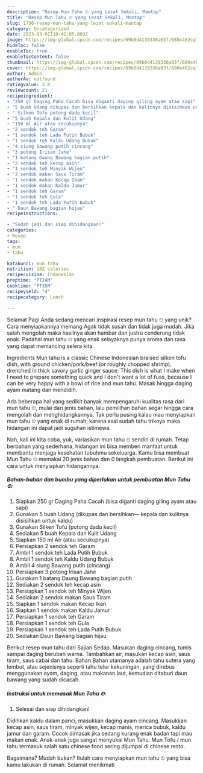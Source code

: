 ```yaml
---
description: "Resep Mun Tahu ⏲ yang Lezat Sekali, Mantap"
title: "Resep Mun Tahu ⏲ yang Lezat Sekali, Mantap"
slug: 1736-resep-mun-tahu-yang-lezat-sekali-mantap
category: Uncategorized
date: 2023-03-01T10:41:05.803Z
image: https://img-global.cpcdn.com/recipes/09b0d4139336a03f/680x482cq70/mun-tahu-foto-resep-utama.jpg
hideToc: false
enableToc: true
enableTocContent: false
thumbnail: https://img-global.cpcdn.com/recipes/09b0d4139336a03f/680x482cq70/mun-tahu-foto-resep-utama.jpg
cover: https://img-global.cpcdn.com/recipes/09b0d4139336a03f/680x482cq70/mun-tahu-foto-resep-utama.jpg
author: Admin
authorAv: notfound
ratingvalue: 3.8
reviewcount: 21
recipeingredient:
- "250 gr Daging Paha Cacah bisa diganti daging giling ayam atau sapi"
- "5 buah Udang dikupas dan bersihkan kepala dan kulitnya disisihkan untuk kaldu"
- " Silken Tofu potong dadu kecil"
- "5 buah Kepala dan Kulit Udang"
- "150 ml Air atau secukupnya"
- "2 sendok teh Garam"
- "1 sendok teh Lada Putih Bubuk"
- "1 sendok teh Kaldu Udang Bubuk"
- "4 siung Bawang putih cincang"
- "3 potong Irisan Jahe"
- "1 batang Daung Bawang bagian putih"
- "2 sendok teh kecap asin"
- "1 sendok teh Minyak Wijen"
- "2 sendok makan Saus Tiram"
- "1 sendok makan Kecap Ikan"
- "1 sendok makan Kaldu Jamur"
- "1 sendok teh Garam"
- "1 sendok teh Gula"
- "1 sendok teh Lada Putih Bubuk"
- " Daun Bawang bagian hijau"
recipeinstructions:

- "Sudah jadi dan siap dihidangkan!"
categories:
- Resep
tags:
- mun
- tahu

katakunci: mun tahu 
nutrition: 182 calories
recipecuisine: Indonesian
preptime: "PT24M"
cooktime: "PT35M"
recipeyield: "4"
recipecategory: Lunch

---
```



Selamat Pagi Anda sedang mencari inspirasi resep mun tahu ⏲ yang unik? Cara menyiapkannya memang Agak tidak susah dan tidak juga mudah. Jika salah mengolah maka hasilnya akan hambar dan justru cenderung tidak enak. Padahal mun tahu ⏲ yang enak selayaknya punya aroma dan rasa yang dapat memancing selera kita.


Ingredients Mun tahu is a classic Chinese Indonesian braised silken tofu dish, with ground chicken/pork/beef (or roughly chopped shrimp), drenched in thick savory garlic ginger sauce. This dish is what I make when I need to prepare something quick and I don&#39;t want a lot of fuss, because I can be very happy with a bowl of rice and mun tahu. Masak hingga daging ayam matang dan mendidih.

Ada beberapa hal yang sedikit banyak mempengaruhi kualitas rasa dari mun tahu ⏲, mulai dari jenis bahan, lalu pemilihan bahan segar hingga cara mengolah dan menghidangkannya. Tak perlu pusing kalau mau menyiapkan mun tahu ⏲ yang enak di rumah, karena asal sudah tahu triknya maka hidangan ini dapat jadi suguhan istimewa.


Nah, kali ini kita coba, yuk, variasikan mun tahu ⏲ sendiri di rumah. Tetap berbahan yang sederhana, hidangan ini bisa memberi manfaat untuk membantu menjaga kesehatan tubuhmu sekeluarga. Kamu bisa membuat Mun Tahu ⏲ memakai 20 jenis bahan dan 0 langkah pembuatan. Berikut ini cara untuk menyiapkan hidangannya.

<!--inarticleads1-->

##### Bahan-bahan dan bumbu yang diperlukan untuk pembuatan Mun Tahu ⏲:

1. Siapkan 250 gr Daging Paha Cacah (bisa diganti daging giling ayam atau sapi)
1. Gunakan 5 buah Udang (dikupas dan bersihkan— kepala dan kulitnya disisihkan untuk kaldu)
1. Gunakan  Silken Tofu (potong dadu kecil)
1. Sediakan 5 buah Kepala dan Kulit Udang
1. Siapkan 150 ml Air (atau secukupnya)
1. Persiapkan 2 sendok teh Garam
1. Ambil 1 sendok teh Lada Putih Bubuk
1. Ambil 1 sendok teh Kaldu Udang Bubuk
1. Ambil 4 siung Bawang putih (cincang)
1. Persiapkan 3 potong Irisan Jahe
1. Gunakan 1 batang Daung Bawang bagian putih
1. Sediakan 2 sendok teh kecap asin
1. Persiapkan 1 sendok teh Minyak Wijen
1. Sediakan 2 sendok makan Saus Tiram
1. Siapkan 1 sendok makan Kecap Ikan
1. Siapkan 1 sendok makan Kaldu Jamur
1. Persiapkan 1 sendok teh Garam
1. Persiapkan 1 sendok teh Gula
1. Persiapkan 1 sendok teh Lada Putih Bubuk
1. Sediakan  Daun Bawang bagian hijau


Berikut resep mun tahu dari Sajian Sedap. Masukan daging cincang, tumis sampai daging berubah warna. Tambahkan air, masukan kecap asin, saus tiram, saus cabai dan tahu. Bahan Bahan utamanya adalah tahu sutera yang lembut, atau sejenisnya seperti tahu telur kekuningan, yang direbus menggunakan ayam, daging, atau makanan laut, kemudian ditaburi daun bawang yang sudah dicacah. 

<!--inarticleads2-->

##### Instruksi untuk memasak Mun Tahu ⏲:


1. Selesai dan siap dihidangkan!

Didihkan kaldu dalam panci, masukkan daging ayam cincang. Masukkan kecap asin, saus tiram, minyak wijen, kecap manis, merica bubuk, kaldu jamur dan garam. Cocok dimasak jika sedang kurang enak badan tapi mau makan enak. Anak-anak juga sangat menyukai Mun Tahu. Mun Tofu / mun tahu termasuk salah satu chinese food sering dijumpai di chinese resto. 

Bagaimana? Mudah bukan? Itulah cara menyiapkan mun tahu ⏲ yang bisa kamu lakukan di rumah. Selamat menikmati

